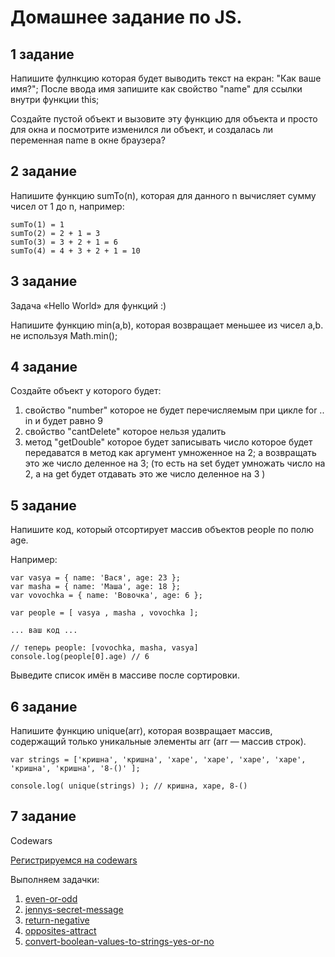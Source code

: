 # Домашнее задание по JS.

## 1 задание

Напишите фулнкцию которая будет выводить текст на екран: "Как ваше имя?"; После ввода имя запишите как свойство "name" для ссылки внутри функции this;

Создайте пустой объект и вызовите эту функцию для объекта и просто для окна и посмотрите изменился ли объект, и создалась ли переменная name в окне браузера?

## 2 задание

Напишите функцию sumTo(n), которая для данного n вычисляет сумму чисел от 1 до n, например:

```
sumTo(1) = 1
sumTo(2) = 2 + 1 = 3
sumTo(3) = 3 + 2 + 1 = 6
sumTo(4) = 4 + 3 + 2 + 1 = 10
```

## 3 задание

Задача «Hello World» для функций :)

Напишите функцию min(a,b), которая возвращает меньшее из чисел a,b. не используя Math.min();

## 4 задание

Создайте объект у которого будет:
1) свойство "number" которое не будет перечисляемым при цикле for .. in и будет равно 9
2) свойство "cantDelete" которое нельзя удалить 
3) метод "getDouble" которое будет записывать число которое будет передаватся в метод как аргумент умноженное на 2; а возвращать это же число деленное на 3; (то есть на set будет умножать число на 2, а на get будет отдавать это же число деленное на 3 )

## 5 задание

Напишите код, который отсортирует массив объектов people по полю age.

Например:

```
var vasya = { name: 'Вася', age: 23 };
var masha = { name: 'Маша', age: 18 };
var vovochka = { name: 'Вовочка', age: 6 };

var people = [ vasya , masha , vovochka ];

... ваш код ...

// теперь people: [vovochka, masha, vasya]
console.log(people[0].age) // 6
```

Выведите список имён в массиве после сортировки.

## 6 задание

Напишите функцию unique(arr), которая возвращает массив, содержащий только уникальные элементы arr (arr — массив строк).

```
var strings = ['кришна', 'кришна', 'харе', 'харе', 'харе', 'харе', 'кришна', 'кришна', '8-()' ];

console.log( unique(strings) ); // кришна, харе, 8-()
```

## 7 задание

Codewars

<a href="http://www.codewars.com/r/qEzvHw">Регистрируемся на codewars</a>

Выполняем задачки:

<ol>
<li> <a href="http://www.codewars.com/kata/even-or-odd">even-or-odd</a></li>
<li> <a href="http://www.codewars.com/kata/jennys-secret-message">jennys-secret-message</a></li>
<li> <a href="http://www.codewars.com/kata/return-negative">return-negative</a></li>
<li> <a href="http://www.codewars.com/kata/opposites-attract">opposites-attract</a></li>
<li> <a href="http://www.codewars.com/kata/convert-boolean-values-to-strings-yes-or-no">convert-boolean-values-to-strings-yes-or-no</a></li>
</ol>